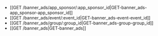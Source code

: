 * [[GET /banner_ads/app_sponsor/:app_sponsor_id|GET-banner_ads-app_sponsor-app_sponsor_id]]
* [[GET /banner_ads/event/:event_id|GET-banner_ads-event-event_id]]
* [[GET /banner_ads/group/:group_id|GET-banner_ads-group-group_id]]
* [[GET /banner_ads|GET-banner_ads]]